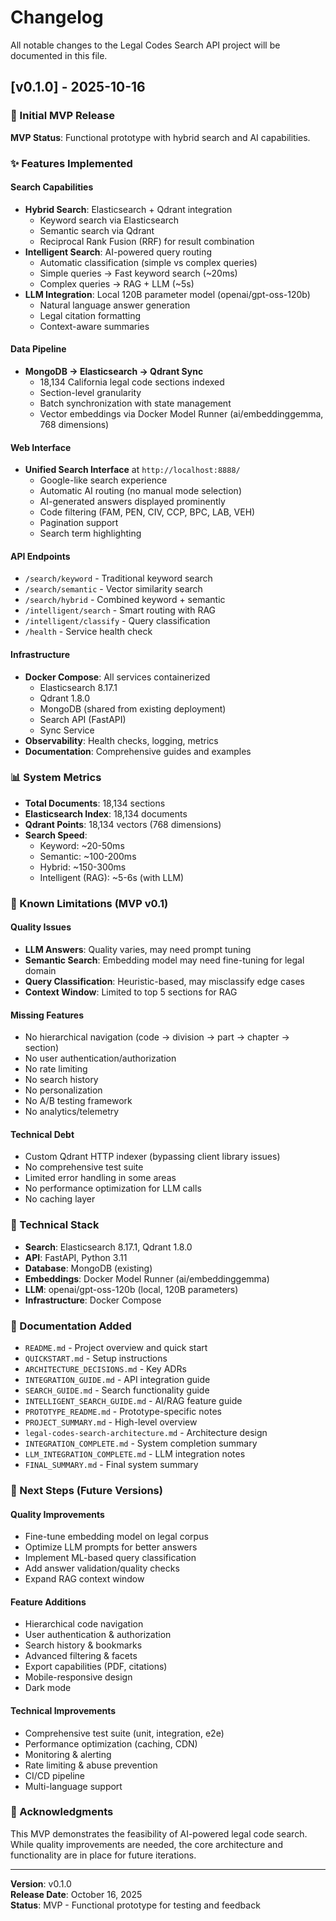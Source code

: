 # Changelog

All notable changes to the Legal Codes Search API project will be documented in this file.

## [v0.1.0] - 2025-10-16

### 🎉 Initial MVP Release

**MVP Status**: Functional prototype with hybrid search and AI capabilities.

### ✨ Features Implemented

#### Search Capabilities
- **Hybrid Search**: Elasticsearch + Qdrant integration
  - Keyword search via Elasticsearch
  - Semantic search via Qdrant
  - Reciprocal Rank Fusion (RRF) for result combination
- **Intelligent Search**: AI-powered query routing
  - Automatic classification (simple vs complex queries)
  - Simple queries → Fast keyword search (~20ms)
  - Complex queries → RAG + LLM (~5s)
- **LLM Integration**: Local 120B parameter model (openai/gpt-oss-120b)
  - Natural language answer generation
  - Legal citation formatting
  - Context-aware summaries

#### Data Pipeline
- **MongoDB → Elasticsearch → Qdrant Sync**
  - 18,134 California legal code sections indexed
  - Section-level granularity
  - Batch synchronization with state management
  - Vector embeddings via Docker Model Runner (ai/embeddinggemma, 768 dimensions)

#### Web Interface
- **Unified Search Interface** at `http://localhost:8888/`
  - Google-like search experience
  - Automatic AI routing (no manual mode selection)
  - AI-generated answers displayed prominently
  - Code filtering (FAM, PEN, CIV, CCP, BPC, LAB, VEH)
  - Pagination support
  - Search term highlighting

#### API Endpoints
- `/search/keyword` - Traditional keyword search
- `/search/semantic` - Vector similarity search
- `/search/hybrid` - Combined keyword + semantic
- `/intelligent/search` - Smart routing with RAG
- `/intelligent/classify` - Query classification
- `/health` - Service health check

#### Infrastructure
- **Docker Compose**: All services containerized
  - Elasticsearch 8.17.1
  - Qdrant 1.8.0
  - MongoDB (shared from existing deployment)
  - Search API (FastAPI)
  - Sync Service
- **Observability**: Health checks, logging, metrics
- **Documentation**: Comprehensive guides and examples

### 📊 System Metrics

- **Total Documents**: 18,134 sections
- **Elasticsearch Index**: 18,134 documents
- **Qdrant Points**: 18,134 vectors (768 dimensions)
- **Search Speed**: 
  - Keyword: ~20-50ms
  - Semantic: ~100-200ms
  - Hybrid: ~150-300ms
  - Intelligent (RAG): ~5-6s (with LLM)

### 🎯 Known Limitations (MVP v0.1)

#### Quality Issues
- **LLM Answers**: Quality varies, may need prompt tuning
- **Semantic Search**: Embedding model may need fine-tuning for legal domain
- **Query Classification**: Heuristic-based, may misclassify edge cases
- **Context Window**: Limited to top 5 sections for RAG

#### Missing Features
- No hierarchical navigation (code → division → part → chapter → section)
- No user authentication/authorization
- No rate limiting
- No search history
- No personalization
- No A/B testing framework
- No analytics/telemetry

#### Technical Debt
- Custom Qdrant HTTP indexer (bypassing client library issues)
- No comprehensive test suite
- Limited error handling in some areas
- No performance optimization for LLM calls
- No caching layer

### 🔧 Technical Stack

- **Search**: Elasticsearch 8.17.1, Qdrant 1.8.0
- **API**: FastAPI, Python 3.11
- **Database**: MongoDB (existing)
- **Embeddings**: Docker Model Runner (ai/embeddinggemma)
- **LLM**: openai/gpt-oss-120b (local, 120B parameters)
- **Infrastructure**: Docker Compose

### 📝 Documentation Added

- `README.md` - Project overview and quick start
- `QUICKSTART.md` - Setup instructions
- `ARCHITECTURE_DECISIONS.md` - Key ADRs
- `INTEGRATION_GUIDE.md` - API integration guide
- `SEARCH_GUIDE.md` - Search functionality guide
- `INTELLIGENT_SEARCH_GUIDE.md` - AI/RAG feature guide
- `PROTOTYPE_README.md` - Prototype-specific notes
- `PROJECT_SUMMARY.md` - High-level overview
- `legal-codes-search-architecture.md` - Architecture design
- `INTEGRATION_COMPLETE.md` - System completion summary
- `LLM_INTEGRATION_COMPLETE.md` - LLM integration notes
- `FINAL_SUMMARY.md` - Final system summary

### 🚀 Next Steps (Future Versions)

#### Quality Improvements
- Fine-tune embedding model on legal corpus
- Optimize LLM prompts for better answers
- Implement ML-based query classification
- Add answer validation/quality checks
- Expand RAG context window

#### Feature Additions
- Hierarchical code navigation
- User authentication & authorization
- Search history & bookmarks
- Advanced filtering & facets
- Export capabilities (PDF, citations)
- Mobile-responsive design
- Dark mode

#### Technical Improvements
- Comprehensive test suite (unit, integration, e2e)
- Performance optimization (caching, CDN)
- Monitoring & alerting
- Rate limiting & abuse prevention
- CI/CD pipeline
- Multi-language support

### 🙏 Acknowledgments

This MVP demonstrates the feasibility of AI-powered legal code search. While quality improvements are needed, the core architecture and functionality are in place for future iterations.

---

**Version**: v0.1.0  
**Release Date**: October 16, 2025  
**Status**: MVP - Functional prototype for testing and feedback

